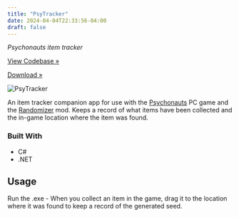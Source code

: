 ```yaml
---
title: "PsyTracker"
date: 2024-04-04T22:33:56-04:00
draft: false
---
```


*Psychonauts item tracker*

[View Codebase  »](https://github.com/caz-iii/psytracker)         

[Download »](https://github.com/caz-iii/PsyTracker/releases)

![PsyTracker](/images/psytracker.png)

An item tracker companion app for use with the [Psychonauts](https://www.gog.com/en/game/psychonauts) PC game and the [Randomizer](https://github.com/Akashortstack/PsychoRando) mod. Keeps a record of what items have been collected and the in-game location where the item was found.

### Built With

* C#
* .NET 

<!-- USAGE EXAMPLES -->
## Usage

Run the .exe - When you collect an item in the game, drag it to the location where it was found to keep a record of the generated seed.
